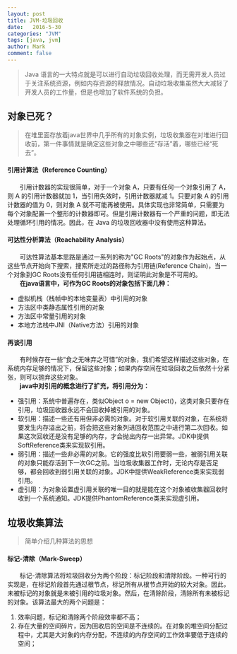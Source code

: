 ```yaml
---
layout: post
title: JVM-垃圾回收
date:   2016-5-30
categories: "JVM"
tags: [java, jvm]
author: Mark
comment: false
---
```


> Java 语言的一大特点就是可以进行自动垃圾回收处理，而无需开发人员过于关注系统资源，例如内存资源的释放情况。自动垃圾收集虽然大大减轻了开发人员的工作量，但是也增加了软件系统的负担。

## 对象已死？
> 在堆里面存放着java世界中几乎所有的对象实例，垃圾收集器在对堆进行回收前，第一件事情就是确定这些对象之中哪些还“存活”着，哪些已经“死去”。

#### 引用计算法（Reference Counting）
　　引用计数器的实现很简单，对于一个对象 A，只要有任何一个对象引用了 A，则 A 的引用计数器就加 1，当引用失效时，引用计数器就减 1。只要对象 A 的引用计数器的值为 0，则对象 A 就不可能再被使用。具体实现也非常简单，只需要为每个对象配置一个整形的计数器即可。但是引用计数器有一个严重的问题，即无法处理循环引用的情况。因此，在 Java 的垃圾回收器中没有使用这种算法。

#### 可达性分析算法（Reachability Analysis）
　　可达性算法基本思路是通过一系列的称为"GC Roots"的对象作为起始点，从这些节点开始向下搜索，搜索所走过的路径称为引用链(Reference Chain)，当一个对象到GC Roots没有任何引用链相连时，则证明此对象是不可用的。<br />
　　**在java语言中，可作为GC Roots的对象包括下面几种：**
  
 - 虚拟机栈（栈帧中的本地变量表）中引用的对象
 - 方法区中类静态属性引用的对象
 - 方法区中常量引用的对象
 - 本地方法栈中JNI（Native方法）引用的对象
 
#### 再谈引用
　　有时候存在一些“食之无味弃之可惜”的对象，我们希望这样描述这些对象，在系统内存足够的情况下，保留这些对象；如果内存空间在垃圾回收之后依然十分紧张，则可以抛弃这些对象。<br />
　　**java中对引用的概念进行了扩充，将引用分为：**
  
 - 强引用：系统中普遍存在，类似Object o = new Object()，这类对象只要存在引用，垃圾回收器永远不会回收掉被引用的对象。
 - 软引用：描述一些还有用但非必需的对象。对于软引用关联的对象，在系统将要发生内存溢出之前，将会把这些对象列进回收范围之中进行第二次回收。如果这次回收还是没有足够的内存，才会抛出内存一出异常。JDK中提供SoftReference类来实现软引用。
 - 弱引用：描述一些非必需的对象。它的强度比软引用要弱一些，被弱引用关联的对象只能存活到下一次GC之前。当垃圾收集器工作时，无论内存是否足够，都会回收到弱引用关联的对象。JDK中提供WeakReference类来实现弱引用。
 - 虚引用：为对象设置虚引用关联的唯一目的就是能在这个对象被收集器回收时收到一个系统通知。JDK提供PhantomReference类来实现虚引用。

## 垃圾收集算法
> 简单介绍几种算法的思想

#### 标记-清除（Mark-Sweep）
　　标记-清除算法将垃圾回收分为两个阶段：标记阶段和清除阶段。一种可行的实现是，在标记阶段首先通过根节点，标记所有从根节点开始的较大对象。因此，未被标记的对象就是未被引用的垃圾对象。然后，在清除阶段，清除所有未被标记的对象。该算法最大的两个问题是：
  
1. 效率问题，标记和清除两个阶段效率都不高；
2. 存在大量的空间碎片，因为回收后的空间是不连续的。在对象的堆空间分配过程中，尤其是大对象的内存分配，不连续的内存空间的工作效率要低于连续的空间；
  
  

